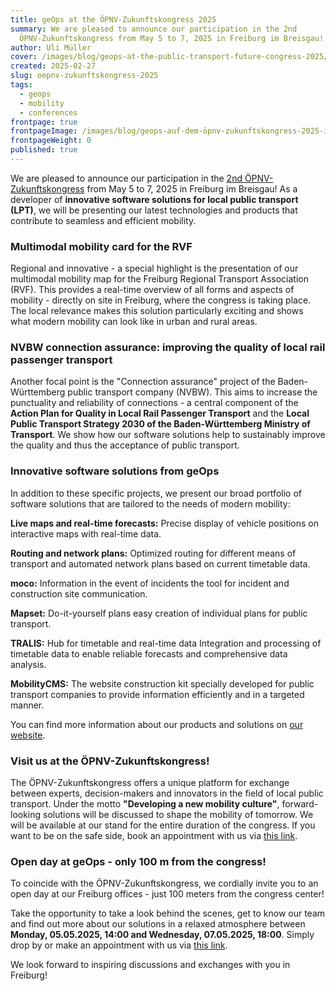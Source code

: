 ```yaml
---
title: geOps at the ÖPNV-Zukunftskongress 2025
summary: We are pleased to announce our participation in the 2nd
  ÖPNV-Zukunftskongress from May 5 to 7, 2025 in Freiburg im Breisgau!
author: Uli Müller
cover: /images/blog/geops-at-the-public-transport-future-congress-2025/aussteller_postingvorlagen_geops.png
created: 2025-02-27
slug: oepnv-zukunftskongress-2025
tags:
  - geops
  - mobility
  - conferences
frontpage: true
frontpageImage: /images/blog/geops-auf-dem-öpnv-zukunftskongress-2025-innovative-lösungen-für-den-öffentlichen-verkehr/aussteller_postingvorlagen_geops.png
frontpageWeight: 0
published: true
---
```

We are pleased to announce our participation in the [2nd ÖPNV-Zukunftskongress](https://anmeldung-zukunftskongress.zukunftsnetzwerk-oepnv.de/) from May 5 to 7, 2025 in Freiburg im Breisgau! As a developer of **innovative software solutions for local public transport (LPT)**, we will be presenting our latest technologies and products that contribute to seamless and efficient mobility.

### Multimodal mobility card for the RVF

Regional and innovative - a special highlight is the presentation of our multimodal mobility map for the Freiburg Regional Transport Association (RVF). This provides a real-time overview of all forms and aspects of mobility - directly on site in Freiburg, where the congress is taking place. The local relevance makes this solution particularly exciting and shows what modern mobility can look like in urban and rural areas.

### NVBW connection assurance: improving the quality of local rail passenger transport

Another focal point is the "Connection assurance" project of the Baden-Württemberg public transport company (NVBW). This aims to increase the punctuality and reliability of connections - a central component of the **Action Plan for Quality in Local Rail Passenger Transport** and the **Local Public Transport Strategy 2030 of the Baden-Württemberg Ministry of Transport**. We show how our software solutions help to sustainably improve the quality and thus the acceptance of public transport.

### Innovative software solutions from geOps

In addition to these specific projects, we present our broad portfolio of software solutions that are tailored to the needs of modern mobility:

**Live maps and real-time forecasts:** Precise display of vehicle positions on interactive maps with real-time data.

**Routing and network plans:** Optimized routing for different means of transport and automated network plans based on current timetable data.

**moco:** Information in the event of incidents  the tool for incident and construction site communication.

**Mapset:** Do-it-yourself plans  easy creation of individual plans for public transport.

**TRALIS:** Hub for timetable and real-time data  Integration and processing of timetable data to enable reliable forecasts and comprehensive data analysis.

**MobilityCMS:** The website construction kit specially developed for public transport companies to provide information efficiently and in a targeted manner.

You can find more information about our products and solutions on [our website](https://geops.com).

### Visit us at the ÖPNV-Zukunftskongress!

The ÖPNV-Zukunftskongress offers a unique platform for exchange between experts, decision-makers and innovators in the field of local public transport. Under the motto **"Developing a new mobility culture"**, forward-looking solutions will be discussed to shape the mobility of tomorrow. We will be available at our stand for the entire duration of the congress. If you want to be on the safe side, book an appointment with us via [this link](https://www.etermin.net/geOps).

### Open day at geOps - only 100 m from the congress!

To coincide with the ÖPNV-Zukunftskongress, we cordially invite you to an open day at our Freiburg offices - just 100 meters from the congress center!

Take the opportunity to take a look behind the scenes, get to know our team and find out more about our solutions in a relaxed atmosphere between **Monday, 05.05.2025, 14:00 and Wednesday, 07.05.2025, 18:00**. Simply drop by or make an appointment with us via [this link](https://www.etermin.net/geOps).

We look forward to inspiring discussions and exchanges with you in Freiburg!